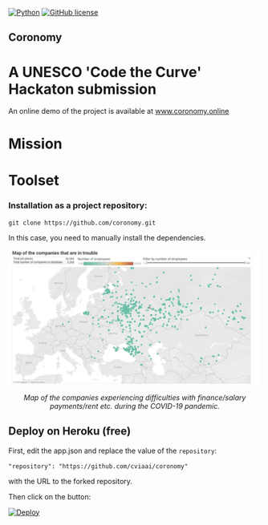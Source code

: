 [![Python](https://img.shields.io/badge/python-3.6-blue.svg)](https://python.org)
[![GitHub license](https://img.shields.io/github/license/Naereen/StrapDown.js.svg)](https://github.com/Naereen/StrapDown.js/blob/master/LICENSE)


## Coronomy
# A UNESCO 'Code the Curve' Hackaton submission
An online demo of the project is available at www.coronomy.online

# Mission

# Toolset
### Installation as a project repository:

```
git clone https://github.com/coronomy.git
```

In this case, you need to manually install the dependencies.

<p align="center">
<img src="/imgs/map.jpg" width="600" alt>
</p>
<p align="center">
<em>Map of the companies experiencing difficulties with finance/salary payments/rent etc. during the COVID-19 pandemic.</em>
</p>

## Deploy on Heroku (free)
First, edit the app.json and replace the value of the `repository`:
```
"repository": "https://github.com/cviaai/coronomy"
```
with the URL to the forked repository.

Then click on the button:

[![Deploy](https://www.herokucdn.com/deploy/button.svg)](https://heroku.com/deploy)
